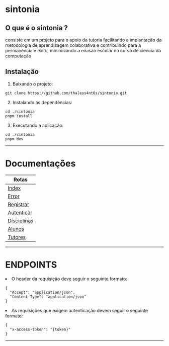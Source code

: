 # sintonia

## O que é o sintonia ?

consiste em um projeto para o apoio da tutoria facilitando a implantação da metodologia de aprendizagem colaborativa e contribuindo para a permanência e êxito, minimizando a evasão escolar no curso de ciência da computação

## Instalação

1. Baixando o projeto:

```
git clone https://github.com/thaless4nt0s/sintonia.git
```

2. Instalando as dependências:

```
cd ./sintonia
pnpm install
```

3. Executando a aplicação:

```
cd ./sintonia
pnpm dev
```
---

# Documentações

| Rotas                                         |
| --------------------------------------------- |
| [Index](endpoints/index.md)                   |
| [Error](endpoints/error.md)                   |
| [Registrar](endpoints/registrar.md)           |
| [Autenticar](endpoints/autenticacao.md)       |
| [Disciplinas](endpoints/disciplinas.md)       |
| [Alunos](endpoints/alunos.md)                 |
| [Tutores](endpoints/tutores.md)               |

---

# ENDPOINTS

<li>O header da requisição deve seguir o seguinte formato:</li>

```
{
  "Accept": "application/json",
  "Content-Type": "application/json"
}
```

<li>As requisições que exigem autenticação devem seguir o seguinte formato:</li>

```
{
  "x-access-token": "{token}"
}
```

---
